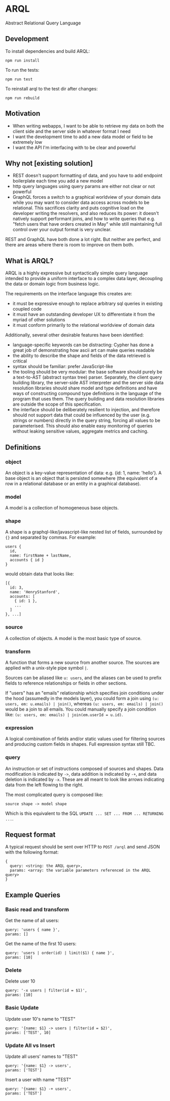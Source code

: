 # ARQL

Abstract Relational Query Language

## Development

To install dependencies and build ARQL:

```
npm run install
```

To run the tests:

```
npm run test
```

To reinstall arql to the test dir after changes:

```
npm run rebuild
```

## Motivation

- When writing webapps, I want to be able to retrieve my data on both the client side and the server side in whatever format I need
- I want the development time to add a new data model or field to be extremely low
- I want the API I'm interfacing with to be clear and powerful

## Why not [existing solution]

- REST doesn't support formatting of data, and you have to add endpoint boilerplate each time you add a new model
- http query languages using query params are either not clear or not powerful
- GraphQL forces a switch to a graphical worldview of your domain data while you may want to consider data access across models to be relational. This sacrifices clarity and puts cognitive load on the developer writing the resolvers, and also reduces its power: it doesn't natively support performant joins, and how to write queries that e.g. "fetch users that have orders created in May" while still maintaining full control over your output format is very unclear.

REST and GraphQL have both done a lot right. But neither are perfect, and there are areas where there is room to improve on them both.

## What is ARQL?

ARQL is a highly expressive but syntactically simple query language intended to provide a uniform interface to a complex data layer,
decoupling the data or domain logic from business logic.

The requirements on the interface language this creates are:

- it must be expressive enough to replace arbitrary sql queries in existing coupled code
- it must have an outstanding developer UX to differentiate it from the myriad of other solutions
- it must conform primarily to the relational worldview of domain data

Additionally, several other desirable features have been identified:

- language-specific keywords can be distracting: Cypher has done a great job of demonstrating how ascii art can make queries readable
- the ability to describe the shape and fields of the data retrieved is critical
- syntax should be familiar: prefer JavaScript-like
- the tooling should be very modular: the base software should purely be a text-to-AST (abstract syntax tree) parser. Separately, the client query building library, the server-side AST interpreter and the server side data resolution libraries should share model and type definitions and have ways of constructing compound type definitions in the language of the program that uses them. The query building and data resolution libraries are outside the scope of this specification.
- the interface should be deliberately resilient to injection, and therefore should not support data that could be influenced by the user (e.g. strings or numbers) directly in the query string, forcing all values to be parameterised. This should also enable easy monitoring of queries without leaking sensitive values, aggregate metrics and caching.

## Definitions

### object

An object is a key-value representation of data: e.g. {id: 1, name: 'hello'}.
A base object is an object that is persisted somewhere (the equivalent of a row in a relational database or an entity in a graphical database).

### model

A model is a collection of homogeneous base objects.

### shape

A shape is a graphql-like/javascript-like nested list of fields, surrounded by `{}` and separated by commas. For example:

```
users {
  id,
  name: firstName + lastName,
  accounts { id }
}
```

would obtain data that looks like:

```
[{
  id: 3,
  name: 'HenryStanford',
  accounts: [
    { id: 1 },
    ...
  ]
}, ...]
```

### source

A collection of objects. A model is the most basic type of source.

### transform

A function that forms a new source from another source. The sources are applied with a unix-style pipe symbol `|`.

Sources can be aliased like `u: users`, and the aliases can be used to prefix fields to reference relationships or fields in other sections.

If "users" has an "emails" relationship which specifies join conditions under the hood (assumedly in the models layer), you could form a join using `(u: users, em: u.emails) | join()`, whereas `(u: users, em: emails) | join()` would be a join to all emails. You could manually specify a join condition like: `(u: users, em: emails) | join(em.userId = u.id)`.

### expression

A logical combination of fields and/or static values used for filtering sources and producing custom fields in shapes. Full expression syntax still TBC.

### query

An instruction or set of instructions composed of sources and shapes. Data modification is indicated by `->`, data addition is indicated by `-+`, and data deletion is indicated by `-x`.
These are all meant to look like arrows indicating data from the left flowing to the right.

The most complicated query is composed like:

```
source shape -> model shape
```

Which is this equivalent to the SQL `UPDATE ... SET ... FROM ... RETURNING ...`.

## Request format

A typical request should be sent over HTTP to `POST /arql` and send JSON with the following format:

```
{
  query: <string: the ARQL query>,
  params: <array: the variable parameters referenced in the ARQL query>
}
```

## Example Queries

### Basic read and transform

Get the name of all users:

```
query: 'users { name }',
params: []
```

Get the name of the first 10 users:

```
query: 'users | order(id) | limit($1) { name }',
params: [10]
```

### Delete

Delete user 10

```
query: '-x users | filter(id = $1)',
params: [10]
```

### Basic Update

Update user 10's name to "TEST"

```
query: '{name: $1} -> users | filter(id = $2)',
params: ['TEST', 10]
```

### Update All vs Insert

Update all users' names to "TEST"

```
query: '{name: $1} -> users',
params: ['TEST']
```

Insert a user with name "TEST"

```
query: '{name: $1} -+ users',
params: ['TEST']
```
